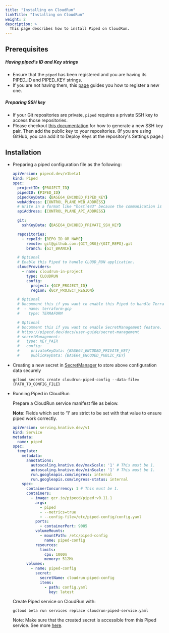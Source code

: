 ```yaml
---
title: "Installing on CloudRun"
linkTitle: "Installing on CloudRun"
weight: 2
description: >
  This page describes how to install Piped on CloudRun.
---
```


## Prerequisites

##### Having piped's ID and Key strings
- Ensure that the `piped` has been registered and you are having its PIPED_ID and PIPED_KEY strings.
- If you are not having them, this [page](/docs/operator-manual/control-plane/registering-a-piped/) guides you how to register a new one.

##### Preparing SSH key
- If your Git repositories are private, `piped` requires a private SSH key to access those repositories.
- Please checkout [this documentation](https://help.github.com/en/github/authenticating-to-github/generating-a-new-ssh-key-and-adding-it-to-the-ssh-agent) for how to generate a new SSH key pair. Then add the public key to your repositories. (If you are using GitHub, you can add it to Deploy Keys at the repository's Settings page.)

## Installation

- Preparing a piped configuration file as the following:

  ``` yaml
  apiVersion: pipecd.dev/v1beta1
  kind: Piped
  spec:
    projectID: {PROJECT_ID}
    pipedID: {PIPED_ID}
    pipedKeyData: {BASE64_ENCODED_PIPED_KEY}
    webAddress: {CONTROL_PLANE_WEB_ADDRESS}
    # Write in a format like "host:443" because the communication is done via gRPC.
    apiAddress: {CONTROL_PLANE_API_ADDRESS}

    git:
      sshKeyData: {BASE64_ENCODED_PRIVATE_SSH_KEY}

    repositories:
      - repoId: {REPO_ID_OR_NAME}
        remote: git@github.com:{GIT_ORG}/{GIT_REPO}.git
        branch: {GIT_BRANCH}

    # Optional
    # Enable this Piped to handle CLOUD_RUN application.
    cloudProviders:
      - name: cloudrun-in-project
        type: CLOUDRUN
        config:
          project: {GCP_PROJECT_ID}
          region: {GCP_PROJECT_REGION}

    # Optional
    # Uncomment this if you want to enable this Piped to handle Terraform application.
    #  - name: terraform-gcp
    #    type: TERRAFORM

    # Optional
    # Uncomment this if you want to enable SecretManagement feature.
    # https://pipecd.dev/docs/user-guide/secret-management
    # secretManagement:
    #   type: KEY_PAIR
    #   config:
    #     privateKeyData: {BASE64_ENCODED_PRIVATE_KEY}
    #     publicKeyData: {BASE64_ENCODED_PUBLIC_KEY}
  ```

- Creating a new secret in [SecretManager](https://cloud.google.com/secret-manager/docs/creating-and-accessing-secrets) to store above configuration data securely

  ``` console
  gcloud secrets create cloudrun-piped-config --data-file={PATH_TO_CONFIG_FILE}
  ```

- Running Piped in CloudRun

  Prepare a CloudRun service manifest file as below.

  **Note**: Fields which set to '1' are strict to be set with that value to ensure piped work correctly.

  ``` yaml
  apiVersion: serving.knative.dev/v1
  kind: Service
  metadata:
    name: piped
  spec:
    template:
      metadata:
        annotations:
          autoscaling.knative.dev/maxScale: '1' # This must be 1.
          autoscaling.knative.dev/minScale: '1' # This must be 1.
          run.googleapis.com/ingress: internal
          run.googleapis.com/ingress-status: internal
      spec:
        containerConcurrency: 1 # This must be 1.
        containers:
          - image: gcr.io/pipecd/piped:v0.11.1
            args:
              - piped
              - --metrics=true
              - --config-file=/etc/piped-config/config.yaml
            ports:
              - containerPort: 9085
            volumeMounts:
              - mountPath: /etc/piped-config
                name: piped-config
            resources:
              limits:
                cpu: 1000m
                memory: 512Mi
        volumes:
          - name: piped-config
            secret:
              secretName: cloudrun-piped-config
              items:
                - path: config.yaml
                  key: latest
  ```

  Create Piped service on CloudRun with:

  ``` console
  gcloud beta run services replace cloudrun-piped-service.yaml
  ```

  Note: Make sure that the created secret is accessible from this Piped service. See more [here](https://cloud.google.com/run/docs/configuring/secrets#access-secret).

